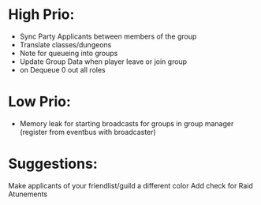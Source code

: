 # High Prio:
* Sync Party Applicants between members of the group
* Translate classes/dungeons
* Note for queueing into groups
* Update Group Data when player leave or join group
* on Dequeue 0 out all roles

# Low Prio:
* Memory leak for starting broadcasts for groups in group manager (register from eventbus with broadcaster)

# Suggestions:
Make applicants of your friendlist/guild a different color
Add check for Raid Atunements
